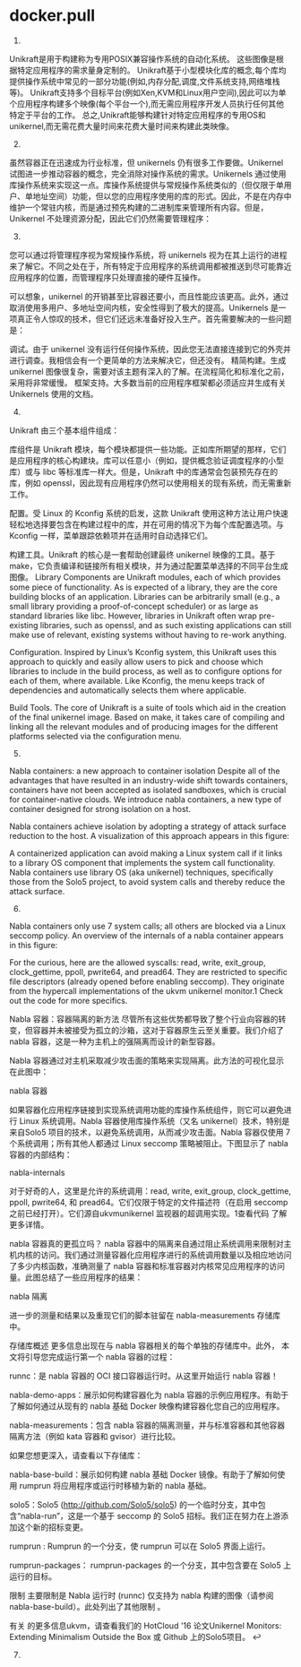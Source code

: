 # docker.pull
1.
Unikraft是用于构建称为专用POSIX兼容操作系统的自动化系统。 这些图像是根据特定应用程序的需求量身定制的。 Unikraft基于小型模块化库的概念,每个库均提供操作系统中常见的一部分功能(例如,内存分配,调度,文件系统支持,网络堆栈等)。 Unikraft支持多个目标平台(例如Xen,KVM和Linux用户空间),因此可以为单个应用程序构建多个映像(每个平台一个),而无需应用程序开发人员执行任何其他特定于平台的工作。 总之,Unikraft能够构建针对特定应用程序的专用OS和unikernel,而无需花费大量时间来花费大量时间来构建此类映像。

2.
虽然容器正在迅速成为行业标准，但 unikernels 仍有很多工作要做。Unikernel 试图进一步推动容器的概念，完全消除对操作系统的需求。Unikernels 通过使用库操作系统来实现这一点。库操作系统提供与常规操作系统类似的（但仅限于单用户、单地址空间）功能，但以您的应用程序使用的库的形式。因此，不是在内存中维护一个常驻内核，而是通过预先构建的二进制库来管理所有内容。但是，Unikernel 不处理资源分配，因此它们仍然需要管理程序：

3.
您可以通过将管理程序视为常规操作系统，将 unikernels 视为在其上运行的进程来了解它。不同之处在于，所有特定于应用程序的系统调用都被推送到尽可能靠近应用程序的位置，而管理程序只处理直接的硬件互操作。

可以想象，unikernel 的开销甚至比容器还要小，而且性能应该更高。此外，通过取消使用多用户、多地址空间内核，安全性得到了极大的提高。Unikernels 是一项真正令人惊叹的技术，但它们还远未准备好投入生产。首先需要解决的一些问题是：

调试。由于 unikernel 没有运行任何操作系统，因此您无法直接连接到它的外壳并进行调查。我相信会有一个更简单的方法来解决它，但还没有。
精简构建。生成 unikernel 图像很复杂，需要对该主题有深入的了解。在流程简化和标准化之前，采用将非常缓慢。
框架支持。大多数当前的应用程序框架都必须适应并生成有关 Unikernels 使用的文档。

4.
Unikraft 由三个基本组件组成：

库组件是 Unikraft 模块，每个模块都提供一些功能。正如库所期望的那样，它们是应用程序的核心构建块。库可以任意小（例如，提供概念验证调度程序的小型库）或与 libc 等标准库一样大。但是，Unikraft 中的库通常会包装预先存在的库，例如 openssl，因此现有应用程序仍然可以使用相关的现有系统，而无需重新工作。

配置。受 Linux 的 Kconfig 系统的启发，这款 Unikraft 使用这种方法让用户快速轻松地选择要包含在构建过​​程中的库，并在可用的情况下为每个库配置选项。与 Kconfig 一样，菜单跟踪依赖项并在适用时自动选择它们。

构建工具。Unikraft 的核心是一套帮助创建最终 unikernel 映像的工具。基于 make，它负责编译和链接所有相关模块，并为通过配置菜单选择的不同平台生成图像。
Library Components are Unikraft modules, each of which provides some piece of functionality. As is expected of a library, they are the core building blocks of an application. Libraries can be arbitrarily small (e.g., a small library providing a proof-of-concept scheduler) or as large as standard libraries like libc. However, libraries in Unikraft often wrap pre-existing libraries, such as openssl, and as such existing applications can still make use of relevant, existing systems without having to re-work anything.

Configuration. Inspired by Linux’s Kconfig system, this Unikraft uses this approach to quickly and easily allow users to pick and choose which libraries to include in the build process, as well as to configure options for each of them, where available. Like Kconfig, the menu keeps track of dependencies and automatically selects them where applicable.

Build Tools. The core of Unikraft is a suite of tools which aid in the creation of the final unikernel image. Based on make, it takes care of compiling and linking all the relevant modules and of producing images for the different platforms selected via the configuration menu.


5.
Nabla containers: a new approach to container isolation
Despite all of the advantages that have resulted in an industry-wide shift towards containers, containers have not been accepted as isolated sandboxes, which is crucial for container-native clouds. We introduce nabla containers, a new type of container designed for strong isolation on a host.

Nabla containers achieve isolation by adopting a strategy of attack surface reduction to the host. A visualization of this approach appears in this figure:

A containerized application can avoid making a Linux system call if it links to a library OS component that implements the system call functionality. Nabla containers use library OS (aka unikernel) techniques, specifically those from the Solo5 project, to avoid system calls and thereby reduce the attack surface. 

6.
Nabla containers only use 7 system calls; all others are blocked via a Linux seccomp policy. An overview of the internals of a nabla container appears in this figure:

For the curious, here are the allowed syscalls: read, write, exit_group, clock_gettime, ppoll, pwrite64, and pread64. They are restricted to specific file descriptors (already opened before enabling seccomp). They originate from the hypercall implementations of the ukvm unikernel monitor.1 Check out the code for more specifics.


Nabla 容器：容器隔离的新方法
尽管所有这些优势都导致了整个行业向容器的转变，但容器并未被接受为孤立的沙箱，这对于容器原生云至关重要。我们介绍了nabla 容器，这是一种为主机上的强隔离而设计的新型容器。

Nabla 容器通过对主机采取减少攻击面的策略来实现隔离。此方法的可视化显示在此图中：

nabla 容器

如果容器化应用程序链接到实现系统调用功能的库操作系统组件，则它可以避免进行 Linux 系统调用。Nabla 容器使用库操作系统（又名 unikernel）技术，特别是来自Solo5 项目的技术，以避免系统调用，从而减少攻击面。Nabla 容器仅使用 7 个系统调用；所有其他人都通过 Linux seccomp 策略被阻止。下图显示了 nabla 容器的内部结构：

nabla-internals

对于好奇的人，这里是允许的系统调用：read, write, exit_group, clock_gettime, ppoll, pwrite64, 和 pread64。它们仅限于特定的文件描述符（在启用 seccomp 之前已经打开）。它们源自ukvmunikernel 监视器的超调用实现。1查看代码 了解更多详情。

nabla 容器真的更孤立吗？
nabla 容器中的隔离来自通过阻止系统调用来限制对主机内核的访问。我们通过测量容器化应用程序进行的系统调用数量以及相应地访问了多少内核函数，准确测量了 nabla 容器和标准容器对内核常见应用程序的访问量。此图总结了一些应用程序的结果：

nabla 隔离

进一步的测量和结果以及重现它们的脚本驻留在 nabla-measurements 存储库中。

存储库概述
更多信息出现在与 nabla 容器相关的每个单独的存储库中。此外， 本文将引导您完成运行第一个 nabla 容器的过程：

runnc：是 nabla 容器的 OCI 接口容器运行时。从这里开始运行 nabla 容器！

nabla-demo-apps：展示如何构建容器化为 nabla 容器的示例应用程序。有助于了解如何通过从现有的 nabla 基础 Docker 映像构建容器化您自己的应用程序。

nabla-measurements：包含 nabla 容器的隔离测量，并与标准容器和其他容器隔离方法（例如 kata 容器和 gvisor）进行比较。

如果您想更深入，请查看以下存储库：

nabla-base-build：展示如何构建 nabla 基础 Docker 镜像。有助于了解如何使用 rumprun 将应用程序或运行时移植为新的 nabla 基础。

solo5：Solo5 (http://github.com/Solo5/solo5) 的一个临时分支，其中包含“nabla-run”，这是一个基于 seccomp 的 Solo5 招标。我们正在努力在上游添加这个新的招标变更。

rumprun : Rumprun 的一个分支，使 rumprun 可以在 Solo5 界面上运行。

rumprun-packages： rumprun-packages 的一个分支，其中包含要在 Solo5 上运行的目标。

限制
主要限制是 Nabla 运行时 (runnc) 仅支持为 nabla 构建的图像（请参阅 nabla-base-build）。此处列出了其他限制 。

有关 的更多信息ukvm，请查看我们的 HotCloud '16 论文Unikernel Monitors: Extending Minimalism Outside the Box 或 Github 上的Solo5项目。 ↩

7.
